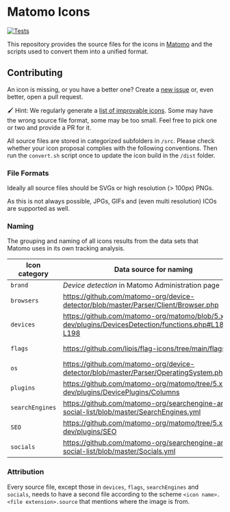 # Matomo Icons

[![Tests](https://github.com/matomo-org/matomo-icons/actions/workflows/tests.yml/badge.svg)](https://github.com/matomo-org/matomo-icons/actions/workflows/tests.yml)

This repository provides the source files for the icons in [Matomo](https://github.com/matomo-org/matomo) and the scripts used to convert them into a unified format.

## Contributing

An icon is missing, or you have a better one? Create a [new issue](https://github.com/matomo-org/matomo-icons/issues/new) or, even better, open a pull request.

🖌️ Hint: We regularly generate a [list of improvable icons](https://app.travis-ci.com/github/matomo-org/matomo-icons). Some may have the wrong source file format, some may be too small. Feel free to pick one or two and provide a PR for it.

All source files are stored in categorized subfolders in `/src`.
Please check whether your icon proposal complies with the following conventions. Then run the `convert.sh` script once to update the icon build in the `/dist` folder.

### File Formats

Ideally all source files should be SVGs or high resolution (> 100px) PNGs.

As this is not always possible, JPGs, GIFs and (even multi resolution) ICOs are supported as well.

### Naming

The grouping and naming of all icons results from the data sets that Matomo uses in its own tracking analysis.

| Icon category   | Data source for naming                                                                             | Example                      |
|-----------------|----------------------------------------------------------------------------------------------------|------------------------------|
| `brand`         | *Device detection* in Matomo Administration page                                                   | `Apple.png`                  |
| `browsers`      | https://github.com/matomo-org/device-detector/blob/master/Parser/Client/Browser.php                | `FF.png` for Firefox Browser |
| `devices`       | https://github.com/matomo-org/matomo/blob/5.x-dev/plugins/DevicesDetection/functions.php#L183-L198 | `smartphone.png`             |
| `flags`         | https://github.com/lipis/flag-icons/tree/main/flags/4x3                                            | `at.png` for Austria         |
| `os`            | https://github.com/matomo-org/device-detector/blob/master/Parser/OperatingSystem.php#L38           | `WIN.png` for Windows        |
| `plugins`       | https://github.com/matomo-org/matomo/tree/5.x-dev/plugins/DevicePlugins/Columns                    | `flash.png`                  |
| `searchEngines` | https://github.com/matomo-org/searchengine-and-social-list/blob/master/SearchEngines.yml           | `google.com.png`             |
| `SEO`           | https://github.com/matomo-org/matomo/tree/5.x-dev/plugins/SEO                                      | `bing.com.png`               |
| `socials`       | https://github.com/matomo-org/searchengine-and-social-list/blob/master/Socials.yml                 | `facebook.com.png`           |

### Attribution

Every source file, except those in `devices`, `flags`, `searchEngines` and `socials`, needs to have a second file according to the scheme `<icon name>.<file extension>.source` that mentions where the image is from.
